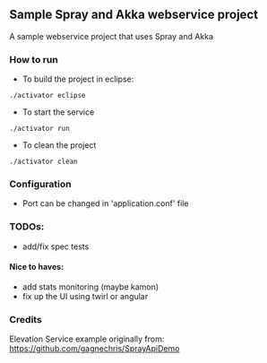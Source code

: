## Sample Spray and Akka webservice project
A sample webservice project that uses Spray and Akka

### How to run
* To build the project in eclipse: 
```
./activator eclipse 
```
* To start the service
```
./activator run
```
* To clean the project
```
./activator clean
```

### Configuration
* Port can be changed in 'application.conf' file

### TODOs:
* add/fix spec tests

#### Nice to haves:
* add stats monitoring (maybe kamon)
* fix up the UI using twirl or angular

### Credits
Elevation Service example originally from: https://github.com/gagnechris/SprayApiDemo
